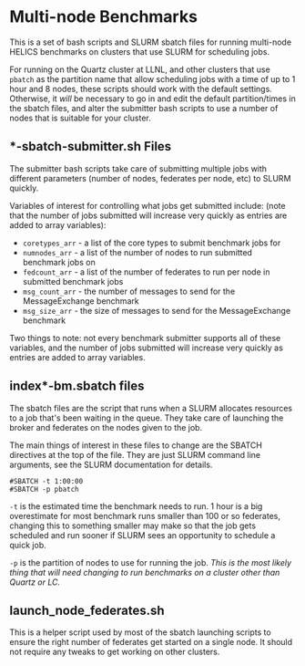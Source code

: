 # Multi-node Benchmarks

This is a set of bash scripts and SLURM sbatch files for running multi-node HELICS benchmarks on clusters that use SLURM for scheduling jobs.

For running on the Quartz cluster at LLNL, and other clusters that use `pbatch` as the partition name that allow scheduling jobs with a time of up to 1 hour and 8 nodes, these scripts should work with the default settings. Otherwise, it *will* be necessary to go in and edit the default partition/times in the sbatch files, and alter the submitter bash scripts to use a number of nodes that is suitable for your cluster.

## \*-sbatch-submitter.sh Files

The submitter bash scripts take care of submitting multiple jobs with different parameters (number of nodes, federates per node, etc) to SLURM quickly.

Variables of interest for controlling what jobs get submitted include: (note that the number of jobs submitted will increase very quickly as entries are added to array variables):
* `coretypes_arr` - a list of the core types to submit benchmark jobs for
* `numnodes_arr` - a list of the number of nodes to run submitted benchmark jobs on
* `fedcount_arr` - a list of the number of federates to run per node in submitted benchmark jobs
* `msg_count_arr` - the number of messages to send for the MessageExchange benchmark
* `msg_size_arr` - the size of messages to send for the MessageExchange benchmark

Two things to note: not every benchmark submitter supports all of these variables, and the number of jobs submitted will increase very quickly as entries are added to array variables.

## index\*-bm.sbatch files

The sbatch files are the script that runs when a SLURM allocates resources to a job that's been waiting in the queue. They take care of launching the broker and federates on the nodes given to the job.

The main things of interest in these files to change are the SBATCH directives at the top of the file. They are just SLURM command line arguments, see the SLURM documentation for details.

```
#SBATCH -t 1:00:00
#SBATCH -p pbatch
```

`-t` is the estimated time the benchmark needs to run. 1 hour is a big overestimate for most benchmark runs smaller than 100 or so federates, changing this to something smaller may make so that the job gets scheduled and run sooner if SLURM sees an opportunity to schedule a quick job.

`-p` is the partition of nodes to use for running the job. *This is the most likely thing that will need changing to run benchmarks on a cluster other than Quartz or LC.*


## launch\_node\_federates.sh

This is a helper script used by most of the sbatch launching scripts to ensure the right number of federates get started on a single node. It should not require any tweaks to get working on other clusters.
